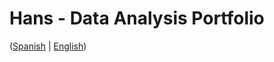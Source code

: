 # Hans - Data Analysis Portfolio 
([Spanish](https://github.com/HansAllTech/Hans_Data_Analysis_Portfolio/blob/main/Proyectos.md#tabla-de-contenido-es--en) | [English](https://github.com/HansAllTech/Hans_Data_Analysis_Portfolio/blob/main/Projects.md#table-of-content-es--en))                               
                                                                                                                                                                           
                                                                         
                                                                                 
                                           
                                           
                  
           
            
        
   
    
 
 
